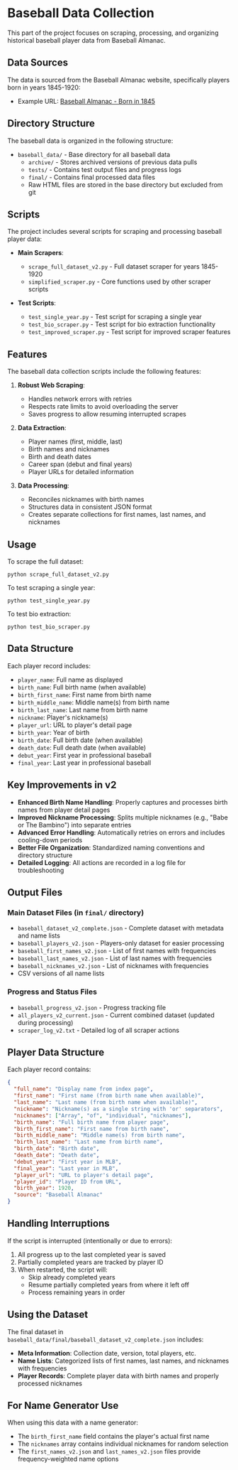 # Baseball Data Collection

This part of the project focuses on scraping, processing, and organizing historical baseball player data from Baseball Almanac.

## Data Sources

The data is sourced from the Baseball Almanac website, specifically players born in years 1845-1920:
- Example URL: [Baseball Almanac - Born in 1845](https://www.baseball-almanac.com/players/birthplace.php?y=1845)

## Directory Structure

The baseball data is organized in the following structure:

- `baseball_data/` - Base directory for all baseball data
  - `archive/` - Stores archived versions of previous data pulls
  - `tests/` - Contains test output files and progress logs
  - `final/` - Contains final processed data files
  - Raw HTML files are stored in the base directory but excluded from git

## Scripts

The project includes several scripts for scraping and processing baseball player data:

- **Main Scrapers**:
  - `scrape_full_dataset_v2.py` - Full dataset scraper for years 1845-1920
  - `simplified_scraper.py` - Core functions used by other scraper scripts
  
- **Test Scripts**:
  - `test_single_year.py` - Test script for scraping a single year
  - `test_bio_scraper.py` - Test script for bio extraction functionality
  - `test_improved_scraper.py` - Test script for improved scraper features

## Features

The baseball data collection scripts include the following features:

1. **Robust Web Scraping**:
   - Handles network errors with retries
   - Respects rate limits to avoid overloading the server
   - Saves progress to allow resuming interrupted scrapes

2. **Data Extraction**:
   - Player names (first, middle, last)
   - Birth names and nicknames
   - Birth and death dates
   - Career span (debut and final years)
   - Player URLs for detailed information

3. **Data Processing**:
   - Reconciles nicknames with birth names
   - Structures data in consistent JSON format
   - Creates separate collections for first names, last names, and nicknames

## Usage

To scrape the full dataset:

```
python scrape_full_dataset_v2.py
```

To test scraping a single year:

```
python test_single_year.py
```

To test bio extraction:

```
python test_bio_scraper.py
```

## Data Structure

Each player record includes:

- `player_name`: Full name as displayed
- `birth_name`: Full birth name (when available)
- `birth_first_name`: First name from birth name
- `birth_middle_name`: Middle name(s) from birth name
- `birth_last_name`: Last name from birth name
- `nickname`: Player's nickname(s)
- `player_url`: URL to player's detail page
- `birth_year`: Year of birth
- `birth_date`: Full birth date (when available)
- `death_date`: Full death date (when available)
- `debut_year`: First year in professional baseball
- `final_year`: Last year in professional baseball

## Key Improvements in v2

- **Enhanced Birth Name Handling**: Properly captures and processes birth names from player detail pages
- **Improved Nickname Processing**: Splits multiple nicknames (e.g., "Babe or The Bambino") into separate entries
- **Advanced Error Handling**: Automatically retries on errors and includes cooling-down periods
- **Better File Organization**: Standardized naming conventions and directory structure
- **Detailed Logging**: All actions are recorded in a log file for troubleshooting

## Output Files

### Main Dataset Files (in `final/` directory)

- `baseball_dataset_v2_complete.json` - Complete dataset with metadata and name lists
- `baseball_players_v2.json` - Players-only dataset for easier processing
- `baseball_first_names_v2.json` - List of first names with frequencies
- `baseball_last_names_v2.json` - List of last names with frequencies
- `baseball_nicknames_v2.json` - List of nicknames with frequencies
- CSV versions of all name lists

### Progress and Status Files

- `baseball_progress_v2.json` - Progress tracking file
- `all_players_v2_current.json` - Current combined dataset (updated during processing)
- `scraper_log_v2.txt` - Detailed log of all scraper actions

## Player Data Structure

Each player record contains:

```json
{
  "full_name": "Display name from index page",
  "first_name": "First name (from birth name when available)",
  "last_name": "Last name (from birth name when available)",
  "nickname": "Nickname(s) as a single string with 'or' separators",
  "nicknames": ["Array", "of", "individual", "nicknames"],
  "birth_name": "Full birth name from player page",
  "birth_first_name": "First name from birth name",
  "birth_middle_name": "Middle name(s) from birth name",
  "birth_last_name": "Last name from birth name",
  "birth_date": "Birth date",
  "death_date": "Death date",
  "debut_year": "First year in MLB",
  "final_year": "Last year in MLB",
  "player_url": "URL to player's detail page",
  "player_id": "Player ID from URL",
  "birth_year": 1920,
  "source": "Baseball Almanac"
}
```

## Handling Interruptions

If the script is interrupted (intentionally or due to errors):

1. All progress up to the last completed year is saved
2. Partially completed years are tracked by player ID
3. When restarted, the script will:
   - Skip already completed years
   - Resume partially completed years from where it left off
   - Process remaining years in order

## Using the Dataset

The final dataset in `baseball_data/final/baseball_dataset_v2_complete.json` includes:

- **Meta Information**: Collection date, version, total players, etc.
- **Name Lists**: Categorized lists of first names, last names, and nicknames with frequencies
- **Player Records**: Complete player data with birth names and properly processed nicknames

## For Name Generator Use

When using this data with a name generator:
- The `birth_first_name` field contains the player's actual first name
- The `nicknames` array contains individual nicknames for random selection
- The `first_names_v2.json` and `last_names_v2.json` files provide frequency-weighted name options 